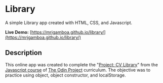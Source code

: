 # Library

A simple Library app created with HTML, CSS, and Javascript.

**Live Demo:** [https://mrjgamboa.github.io/library/](https://mrjgamboa.github.io/library/)

## Description

This online app was created to complete the "[Project: CV Library](https://www.theodinproject.com/paths/full-stack-javascript/courses/javascript/lessons/library#assignment)" from the [Javascript course](https://www.theodinproject.com/paths/full-stack-javascript/courses/javascript) of [The Odin Project](https://www.theodinproject.com/) curriculum. The objective was to practice using object, object constructor, and localStorage.
